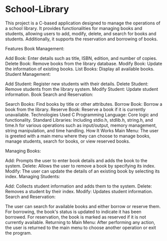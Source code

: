 # School-Library
This project is a C-based application designed to manage the operations of a school library. It provides functionalities for managing books and students, allowing users to add, modify, delete, and search for books and students. Additionally, it supports the reservation and borrowing of books.

Features
Book Management:

Add Book: Enter details such as title, ISBN, edition, and number of copies.
Delete Book: Remove books from the library database.
Modify Book: Update the information of existing books.
List Books: Display all available books.
Student Management:

Add Student: Register new students with their details.
Delete Student: Remove students from the library system.
Modify Student: Update student information.
Book Search and Reservation:

Search Books: Find books by title or other attributes.
Borrow Book: Borrow a book from the library.
Reserve Book: Reserve a book if it is currently unavailable.
Technologies Used
C Programming Language: Core logic and functionality.
Standard Libraries: Including stdio.h, stdlib.h, string.h, and time.h for various operations such as input/output, memory management, string manipulation, and time handling.
How It Works
Main Menu: The user is greeted with a main menu where they can choose to manage books, manage students, search for books, or view reserved books.

Managing Books:

Add: Prompts the user to enter book details and adds the book to the system.
Delete: Allows the user to remove a book by specifying its index.
Modify: The user can update the details of an existing book by selecting its index.
Managing Students:

Add: Collects student information and adds them to the system.
Delete: Removes a student by their index.
Modify: Updates student information.
Search and Reservation:

The user can search for available books and either borrow or reserve them.
For borrowing, the book's status is updated to indicate it has been borrowed.
For reservation, the book is marked as reserved if it is not currently available.
Returning to Main Menu: After performing any action, the user is returned to the main menu to choose another operation or exit the program.
